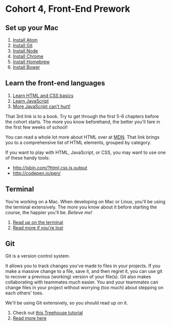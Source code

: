 # Cohort 4, Front-End Prework

## Set up your Mac

1. [Install Atom](https://atom.io/)
2. [Install Git](https://help.github.com/articles/set-up-git/)
3. [Install Node](http://nodejs.org/download/)
4. [Install Chrome](https://www.google.com/intl/en/chrome/browser/)
5. [Install Homebrew](http://brew.sh/)
6. [Install Bower](http://bower.io/#install-bower)

## Learn the front-end languages

1. [Learn HTML and CSS basics](http://learn.shayhowe.com/html-css/)
2. [Learn JavaScript](http://www.codecademy.com/en/tracks/javascript)
3. [More JavaScript can't hurt!](http://eloquentjavascript.net/)

That 3rd link is to a book. Try to get through the first 5-6 chapters before
the cohort starts. The more you know beforehand, the better you'll fare in the
first few weeks of school!

You can read a whole lot more about HTML over at [MDN](https://developer.mozilla.org/en-US/docs/Web/Guide/HTML/Content_categories).
That link brings you to a comprehensive list of HTML elements, grouped by
category.

If you want to play with HTML, JavaScript, or CSS, you may want to use one of
these handy tools:

- http://jsbin.com/?html,css,js,output
- http://codepen.io/pen/

## Terminal

You're working on a Mac. When developing on Mac or Linux, you'll be using
the terminal extensively. The more you know about it before starting the course,
the happier you'll be. *Believe me!*

1. [Read up on the terminal](http://blog.teamtreehouse.com/command-line-basics)
2. [Read more if you're lost](http://computers.tutsplus.com/tutorials/navigating-the-terminal-a-gentle-introduction--mac-3855)

## Git

Git is a version control system.

It allows you to track changes you've made to files in your projects. If you
make a massive change to a file, save it, and then regret it, you can use git
to recover a previous (working) version of your file(s). Git also makes
collaborating with teammates *much* easier. You and your teammates can change
files in your project without worrying (too much) about stepping on each others'
toes.

We'll be using Git extensively, so you should read up on it.

1. Check out [this Treehouse tutorial](http://teamtreehouse.com/library/git-basics)
2. [Read more here](http://git-scm.com/book/en/v2/Getting-Started-Git-Basics)
